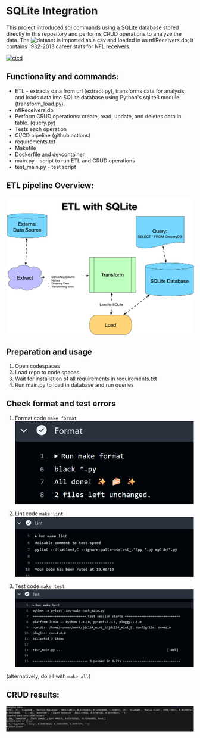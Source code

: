 # SQLite Integration

This project introduced sql commands using a SQLite database stored directly in this repository and performs CRUD operations to analyze the data. The ![dataset](https://github.com/fivethirtyeight/data/tree/master/nfl-wide-receivers) is imported as a csv and loaded in as nflReceivers.db; it contains 1932-2013 career stats for NFL receivers.

[![cicd](https://github.com/nogibjj/jdc154_mini_5/actions/workflows/hello.yml/badge.svg)](https://github.com/nogibjj/jdc154_mini_5/actions/workflows/hello.yml)

## Functionality and commands:
* ETL - extracts data from url (extract.py), transforms data for analysis, and loads data into SQLite database using Python's sqlite3 module (transform_load.py).
* nflReceivers.db
* Perform CRUD operations: create, read, update, and deletes data in table. (query.py)
* Tests each operation
* CI/CD pipeline (github actions)
* requirements.txt
* Makefile
* Dockerfile and devcontainer
* main.py - script to run ETL and CRUD operations
* test_main.py - test script 

## ETL pipeline Overview:
![alt text](271664601-b39b21b4-ccb4-4cc4-b262-7db34492c16d.png)

## Preparation and usage
1. Open codespaces 
2. Load repo to code spaces
2. Wait for installation of all requirements in requirements.txt
3. Run main.py to load in database and run queries

## Check format and test errors
1. Format code `make format`
![alt text](image-1.png)

2. Lint code `make lint`
![alt text](image-2.png)

3. Test code `make test`
![alt text](image-3.png)

(alternatively, do all with `make all`)

## CRUD results:
![alt text](image.png)